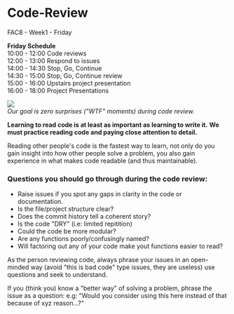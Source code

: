 # Code-Review
FAC8 - Week1 - Friday


**Friday Schedule**         
10:00 - 12:00 Code reviews           
12:00 - 13:00 Respond to issues            
14:00 - 14:30 Stop, Go, Continue             
14:30 - 15:00 Stop, Go, Continue review             
15:00 - 16:00 Upstairs project presentation              
16:00 - 18:00 Project Presentations             


![](http://i.imgur.com/IC3cJde.png)               
*Our goal is zero surprises ("WTF" moments) during code review.*

**Learning to read code is at least as important as learning to write it.**
**We must practice reading code and paying close attention to detail.**

Reading other people's code is the fastest way to learn, not only do you gain insight into how other people solve a problem, you also gain experience in what makes code readable (and thus maintainable).

### Questions you should go through during the code review:

* Raise issues if you spot any gaps in clarity in the code or documentation.
* Is the file/project structure clear?
* Does the commit history tell a coherent story?
* Is the code "DRY" (i.e: limited repitition)
* Could the code be more modular?
* Are any functions poorly/confusingly named?
* Will factoring out any of your code make yout functions easier to read?

As the person reviewing code, always phrase your issues in an open-minded way (avoid "this is bad code" type issues, they are useless) use questions and seek to understand.

If you (think you) know a "better way" of solving a problem, phrase the issue as a question: e.g:
"Would you consider using this here instead of that because of xyz reason...?"

